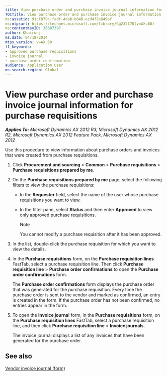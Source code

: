 ```yaml
---
title: View purchase order and purchase invoice journal information for purchase requisitions
TOCTitle: View purchase order and purchase invoice journal information for purchase requisitions
ms:assetid: 91cf879c-fadf-4deb-b046-ecd4f2e849af
ms:mtpsurl: https://technet.microsoft.com/library/Gg232170(v=AX.60)
ms:contentKeyID: 36687397
author: Khairunj
ms.date: 04/18/2014
mtps_version: v=AX.60
f1_keywords:
- approved purchase requisitions
- invoice journal
- purchase order confirmation
audience: Application User
ms.search.region: Global
---
```


# View purchase order and purchase invoice journal information for purchase requisitions 


_**Applies To:** Microsoft Dynamics AX 2012 R3, Microsoft Dynamics AX 2012 R2, Microsoft Dynamics AX 2012 Feature Pack, Microsoft Dynamics AX 2012_

Use this procedure to view information about purchase orders and invoices that were created from purchase requisitions.

1.  Click **Procurement and sourcing** \> **Common** \> **Purchase requisitions** \> **Purchase requisitions prepared by me**.

2.  On the **Purchase requisitions prepared by me** page, select the following filters to view the purchase requisitions:
    
      - In the **Requester** field, select the name of the user whose purchase requisitions you want to view.
    
      - In the filter pane, select **Status** and then enter **Approved** to view only approved purchase requisitions.
        

        > [!NOTE]
        > <P>You cannot modify a purchase requisition after it has been approved.</P>



3.  In the list, double-click the purchase requisition for which you want to view the details.

4.  In the **Purchase requisitions** form, on the **Purchase requisition lines** FastTab, select a purchase requisition line. Then click **Purchase requisition line** \> **Purchase order confirmations** to open the **Purchase order confirmations** form.
    
    The **Purchase order confirmations** form displays the purchase order that was generated for the purchase requisition. Every time the purchase order is sent to the vendor and marked as confirmed, an entry is created in the form. If the purchase order has not been confirmed, no entries appear in the form.

5.  To open the **Invoice journal** form, in the **Purchase requisitions** form, on the **Purchase requisition lines** FastTab, select a purchase requisition line, and then click **Purchase requisition line** \> **Invoice journals**.
    
    The invoice journal displays a list of any invoices that have been generated for the purchase order.

## See also

[Vendor invoice journal (form)](https://technet.microsoft.com/library/aa587621\(v=ax.60\))

  


